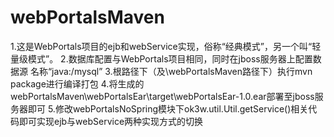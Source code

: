# webPortalsMaven

1.这是WebPortals项目的ejb和webService实现，俗称“经典模式”，另一个叫“轻量级模式”。
2.数据库配置与WebPortals项目相同，同时在jboss服务器上配置数据源 名称“java:/mysql”
3.根路径下（及\webPortalsMaven路径下）执行mvn package进行编译打包
4.将生成的webPortalsMaven\webPortalsEar\target\webPortalsEar-1.0.ear部署至jboss服务器即可
5.修改webPortalsNoSpring模块下ok3w.util.Util.getService()相关代码即可实现ejb与webService两种实现方式的切换
